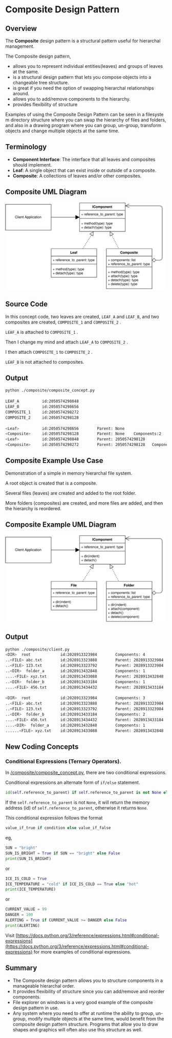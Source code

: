 # Composite Design Pattern

## Overview

The **Composite** design pattern is a structural pattern useful for hierarchal management.

The Composite design pattern, 

* allows you to represent individual entities(leaves) and groups of leaves at the same.
* is a structural design pattern that lets you compose objects into a changeable tree structure.
* is great if you need the option of swapping hierarchal relationships around. 
* allows you to add/remove components to the hierarchy.
* provides flexibility of structure

Examples of using the Composite Design Pattern can be seen in a filesystem directory structure where you can swap the hierarchy of files and folders, and also in a drawing program where you can group, un-group, transform objects and change multiple objects at the same time.

## Terminology

* **Component Interface**: The interface that all leaves and composites should implement.
* **Leaf**: A single object that can exist inside or outside of a composite.
* **Composite**: A collections of leaves and/or other composites.

## Composite UML Diagram

![Composite Pattern UML Diagram](/img/composite_concept.svg)

## Source Code

In this concept code, two leaves are created, `LEAF_A` and `LEAF_B`, and two composites are created, `COMPOSITE_1` and `COMPOSITE_2` .

`LEAF_A` is attached to `COMPOSITE_1` .

Then I change my mind and attach `LEAF_A` to `COMPOSITE_2` .

I then attach `COMPOSITE_1` to `COMPOSITE_2` .

`LEAF_B` is not attached to composites.

## Output

``` bash
python ./composite/composite_concept.py

LEAF_A          id:2050574298848
LEAF_B          id:2050574298656
COMPOSITE_1     id:2050574298272
COMPOSITE_2     id:2050574298128

<Leaf>          id:2050574298656        Parent: None
<Composite>     id:2050574298128        Parent: None    Components:2
<Leaf>          id:2050574298848        Parent: 2050574298128
<Composite>     id:2050574298272        Parent: 2050574298128   Components:0
```

## Composite Example Use Case

Demonstration of a simple in memory hierarchal file system.

A root object is created that is a composite.

Several files (leaves) are created and added to the root folder.

More folders (composites) are created, and more files are added, and then the hierarchy is reordered.

## Composite Example UML Diagram

![Composite Pattern Use Case UML Diagram](/img/composite_example.svg)

## Output

``` bash
python ./composite/client.py
<DIR>  root             id:2028913323984        Components: 4
..<FILE> abc.txt        id:2028913323888        Parent: 2028913323984
..<FILE> 123.txt        id:2028913323792        Parent: 2028913323984
..<DIR>  folder_a       id:2028913432848        Components: 1
....<FILE> xyz.txt      id:2028913433088        Parent: 2028913432848
..<DIR>  folder_b       id:2028913433184        Components: 1
....<FILE> 456.txt      id:2028913434432        Parent: 2028913433184

<DIR>  root             id:2028913323984        Components: 3
..<FILE> abc.txt        id:2028913323888        Parent: 2028913323984
..<FILE> 123.txt        id:2028913323792        Parent: 2028913323984
..<DIR>  folder_b       id:2028913433184        Components: 2
....<FILE> 456.txt      id:2028913434432        Parent: 2028913433184
....<DIR>  folder_a     id:2028913432848        Components: 1
......<FILE> xyz.txt    id:2028913433088        Parent: 2028913432848
```

## New Coding Concepts

### Conditional Expressions (Ternary Operators).

In [/composite/composite_concept.py](/composite/composite_concept.py), there are two conditional expressions. 

Conditional expressions an alternate form of `if/else` statement.

``` python
id(self.reference_to_parent) if self.reference_to_parent is not None else None
```

If the `self.reference_to_parent` is not `None`, it will return the memory address (id) of `self.reference_to_parent`, otherwise it returns `None`.

This conditional expression follows the format

``` python
value_if_true if condition else value_if_false
```

eg, 

``` python
SUN = "bright"
SUN_IS_BRIGHT = True if SUN == "bright" else False
print(SUN_IS_BRIGHT)
```

or

``` python
ICE_IS_COLD = True
ICE_TEMPERATURE = "cold" if ICE_IS_COLD == True else "hot"
print(ICE_TEMPERATURE)
```

or

``` python
CURRENT_VALUE = 99
DANGER = 100
ALERTING = True if CURRENT_VALUE >= DANGER else False
print(ALERTING)
```

Visit [https://docs.python.org/3/reference/expressions.html#conditional-expressions](https://docs.python.org/3/reference/expressions.html#conditional-expressions) for more examples of conditional expressions.

## Summary

* The Composite design pattern allows you to structure components in a manageable hierarchal order.
* It provides flexibility of structure since you can add/remove and reorder components.
* File explorer on windows is a very good example of the composite design pattern in use.
* Any system where you need to offer at runtime the ability to group, un-group, modify multiple objects at the same time, would benefit from the composite design pattern structure. Programs that allow you to draw shapes and graphics will often also use this structure as well.
